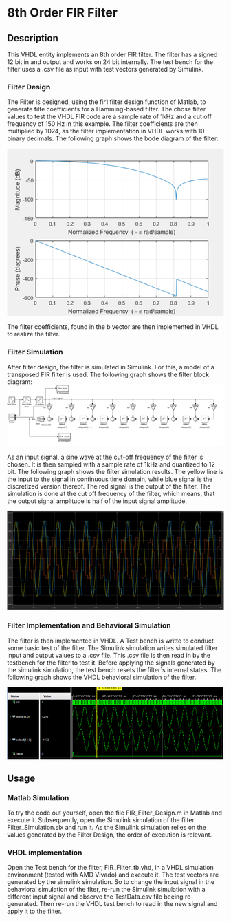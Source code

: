 # 8th Order FIR Filter

## Description
This VHDL entity implements an 8th order FIR filter. The filter has a signed 12 bit in and output and works on 24 bit internally. The test bench for the filter uses a .csv file as input with test vectors generated by Simulink.

### Filter Design
The Filter is designed, using the fir1 filter design function of Matlab, to generate filte coefficients for a Hamming-based filter. The chose filter values to test the VHDL FIR code are a sample rate of 1kHz and a cut off frequency of 150 Hz in this example. The filter coefficients are then multiplied by 1024, as the filter implementation in VHDL works with 10 binary decimals. The following graph shows the bode diagram of the filter:

 ![Filter Bode Diagram](Filter_Bode.PNG)

 The filter coefficients, found in the b vector are then implemented in VHDL to realize the filter.

### Filter Simulation
After filter design, the filter is simulated in Simulink. For this, a model of a transposed FIR filter is used. The following graph shows the filter block diagram:
 ![Filter Block Diagram](Filter_Block_Diagram.PNG)

 As an input signal, a sine wave at the cut-off frequency of the filter is chosen. It is then sampled with a sample rate of 1kHz and quantized to 12 bit. 
 The following graph shows the filter simulation results. The yellow line is the input to the signal in continuous time domain, while blue signal is the discretized version thereof. The red signal is the output of the filter. The simulation is done at the cut off frequency of the filter, which means, that the output signal amplitude is half of the input signal amplitude.

  ![Filter Simulation Output](Filter_Simulation.PNG)

### Filter Implementation and Behavioral Simulation
The filter is then implemented in VHDL. A Test bench is writte to conduct some basic test of the filter. The Simulink simulation writes simulated filter input and output values to a .csv file. This .csv file is then read in by the testbench for the filter to test it. Before applying the signals generated by the simulink simulation, the test bench resets the filter`s internal states. The following graph shows the VHDL behavioral simulation of the filter.

  ![Filter Simulation Output](BehavioralSimulation.PNG)

## Usage
### Matlab Simulation
To try the code out yourself, open the file FIR_Filter_Design.m in Matlab and execute it. Subsequently, open the Simulink simulation of the filter Filter_Simulation.slx and run it. As the Simulink simulation relies on the values generated by the Filter Design, the order of execution is relevant.

### VHDL implementation
Open the Test bench for the filter, FIR_Filter_tb.vhd, in a VHDL simulation environment (tested with AMD Vivado) and execute it. The test vectors are generated by the simulink simulation. So to change the input signal in the behavioral simulation of the flter, re-run the Simulink simulation with a different input signal and observe the TestData.csv file beeing re-generated. Then re-run the VHDL test bench to read in the new signal and apply it to the filter.



























